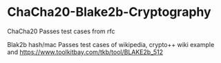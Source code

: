 # ChaCha20-Blake2b-Cryptography

ChaCha20
Passes test cases from rfc

Blak2b hash/mac
Passes test cases of wikipedia, crypto++ wiki example and 
https://www.toolkitbay.com/tkb/tool/BLAKE2b_512

